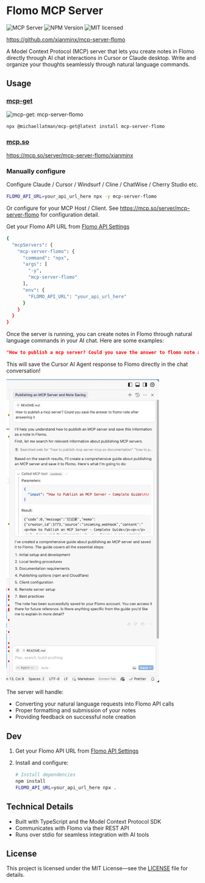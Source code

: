 # Flomo MCP Server
![](https://badge.mcpx.dev?type=server 'MCP Server') ![NPM Version](https://img.shields.io/npm/v/mcp-server-flomo) ![MIT licensed](https://img.shields.io/github/license/xianminx/mcp-server-flomo?style=flat-square)

https://github.com/xianminx/mcp-server-flomo

A Model Context Protocol (MCP) server that lets you create notes in Flomo directly through AI chat interactions in Cursor or Claude desktop. Write and organize your thoughts seamlessly through natural language commands.

## Usage

### [mcp-get](https://mcp-get.com/) 

![mcp-get: mcp-server-flomo](https://img.shields.io/badge/mcp--get-mcp--server--flomo-blue)


```bash
npx @michaellatman/mcp-get@latest install mcp-server-flomo
```

### [mcp.so](https://mcp.so/server/mcp-server-flomo/xianminx)
https://mcp.so/server/mcp-server-flomo/xianminx

### Manually configure

Configure Claude / Cursor / Windsurf / Cline / ChatWise / Cherry Studio etc.

```bash
FLOMO_API_URL=your_api_url_here npx -y mcp-server-flomo
```

Or configure for your MCP Host / Client. See https://mcp.so/server/mcp-server-flomo for configuration detail.

Get your Flomo API URL from [Flomo API Settings](https://v.flomoapp.com/mine)

```bash
{
  "mcpServers": {
    "mcp-server-flomo": {
      "command": "npx",
      "args": [
        "-y",
        "mcp-server-flomo"
      ],
      "env": {
        "FLOMO_API_URL": "your_api_url_here"
      }
    }
  }
}
```

Once the server is running, you can create notes in Flomo through natural language commands in your AI chat. Here are some examples:

```json
"How to publish a mcp server? Could you save the answer to flomo note after answering it"
```

This will save the Cursor AI Agent response to Flomo directly in the chat conversation!


<img src="https://raw.githubusercontent.com/xianminx/mcp-server-flomo/refs/heads/main/public/images/mcp-cursor-flomo.png" width="400">

The server will handle:

- Converting your natural language requests into Flomo API calls
- Proper formatting and submission of your notes
- Providing feedback on successful note creation

## Dev

1. Get your Flomo API URL from [Flomo API Settings](https://v.flomoapp.com/mine)

2. Install and configure:

   ```bash
   # Install dependencies
   npm install
   FLOMO_API_URL=your_api_url_here npx .
   ```

## Technical Details

- Built with TypeScript and the Model Context Protocol SDK
- Communicates with Flomo via their REST API
- Runs over stdio for seamless integration with AI tools

## License

This project is licensed under the MIT License—see the [LICENSE](LICENSE) file for details.
